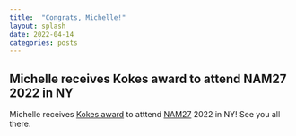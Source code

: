 ```yaml
---
title:  "Congrats, Michelle!"
layout: splash
date: 2022-04-14
categories: posts
---
```


## Michelle receives Kokes award to attend NAM27 2022 in NY
Michelle receives [Kokes award](https://nam27.org/2020/11/05/kokes-travel-awards-for-students/) to atttend [NAM27](https://nam27.org/) 2022 in NY! See you all there. 